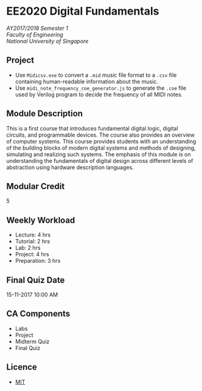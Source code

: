# EE2020 Digital Fundamentals

_AY2017/2018 Semester 1_<br>
_Faculty of Engineering_<br>
_National University of Singapore_

## Project

* Use `Midicsv.exe` to convert a `.mid` music file format to a `.csv` file containing human-readable information about the music.
* Use `midi_note_frequency_coe_generator.js` to generate the `.coe` file used by Verilog program to decide the frequency of all MIDI notes.

## Module Description
This is a first course that introduces fundamental digital logic, digital circuits, and programmable devices. The course also provides an overview of computer systems. This course provides students with an understanding of the building blocks of modern digital systems and methods of designing, simulating and realizing such systems. The emphasis of this module is on understanding the fundamentals of digital design across different levels of abstraction using hardware description languages.

## Modular Credit
5

## Weekly Workload
- Lecture: 4 hrs
- Tutorial: 2 hrs
- Lab: 2 hrs
- Project: 4 hrs
- Preparation: 3 hrs

## Final Quiz Date
15-11-2017 10:00 AM

## CA Components
* Labs
* Project
* Midterm Quiz
* Final Quiz

## Licence

* [MIT](LICENCE)